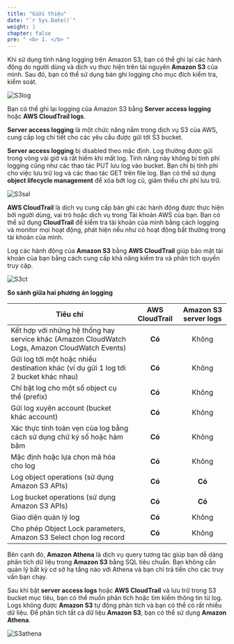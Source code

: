 ```yaml
---
title: "Giới thiệu"
date: "`r Sys.Date()`"
weight: 1
chapter: false
pre: " <b> 1. </b> "
---
```


Khi sử dụng tính năng logging trên Amazon S3, bạn có thể ghi lại các hành động do người dùng và dịch vụ thực hiện trên tài nguyên **Amazon S3** của mình. Sau đó, bạn có thể sử dụng bản ghi logging cho mục đích kiểm tra, kiểm soát.

![S3log](/images/1.introduce/10.png)

Bạn có thể ghi lại logging của Amazon S3 bằng **Server access logging** hoặc **AWS CloudTrail logs**.

**Server access logging** là một chức năng nằm trong dịch vụ S3 của AWS, cung cấp log chi tiết cho các yêu cầu được gửi tới S3 bucket.

**Server access logging** bị disabled theo mặc định. Log thường được gửi trong vòng vài giờ và rất hiếm khi mất log. Tính năng này không bị tính phí logging cũng như các thao tác PUT lưu log vào bucket. Bạn chỉ bị tính phí cho việc lưu trữ log và các thao tác GET trên file log. Bạn có thể sử dụng **object lifecycle management** để xóa bớt log cũ, giảm thiểu chi phí lưu trữ.

![S3sal](/images/1.introduce/11.png)

**AWS CloudTrail** là dịch vụ cung cấp bản ghi các hành động được thực hiện bởi người dùng, vai trò hoặc dịch vụ trong Tài khoản AWS của bạn. Bạn có thể sử dụng **CloudTrail** để kiểm tra tài khoản của mình bằng cách logging và monitor mọi hoạt động, phát hiện nếu như có hoạt động bất thường trong tài khoản của mình.

Log các hành động của **Amazon S3** bằng **AWS CloudTrail** giúp bảo mật tài khoản của bạn bằng cách cung cấp khả năng kiểm tra và phân tích quyền truy cập.

![S3ct](/images/1.introduce/12.png)

**So sánh giữa hai phương án logging**

| Tiêu chí                                                                                       | AWS CloudTrail | Amazon S3 server logs |
| ---------------------------------------------------------------------------------------------- | :------------: | :-------------------: |
| Kết hợp với những hệ thống hay service khác (Amazon CloudWatch Logs, Amazon CloudWatch Events) |     **Có**     |         Không         |
| Gửi log tới một hoặc nhiều destination khác (ví dụ gửi 1 log tới 2 bucket khác nhau)           |     **Có**     |         Không         |
| Chỉ bật log cho một số object cụ thể (prefix)                                                  |     **Có**     |         Không         |
| Gửi log xuyên account (bucket khác account)                                                    |     **Có**     |         Không         |
| Xác thực tính toàn vẹn của log bằng cách sử dụng chữ ký số hoặc hàm băm                        |     **Có**     |         Không         |
| Mặc định hoặc lựa chọn mã hóa cho log                                                          |     **Có**     |         Không         |
| Log object operations (sử dụng Amazon S3 APIs)                                                 |     **Có**     |        **Có**         |
| Log bucket operations (sử dụng Amazon S3 APIs)                                                 |     **Có**     |        **Có**         |
| Giao diện quản lý log                                                                          |     **Có**     |         Không         |
| Cho phép Object Lock parameters, Amazon S3 Select chọn log record                              |     **Có**     |         Không         |

Bên cạnh đó, **Amazon Athena** là dịch vụ query tương tác giúp bạn dễ dàng phân tích dữ liệu trong **Amazon S3** bằng SQL tiêu chuẩn. Bạn không cần quản lý bất kỳ cơ sở hạ tầng nào với Athena và bạn chỉ trả tiền cho các truy vấn bạn chạy.

Sau khi bật **server access logs** hoặc **AWS CloudTrail** và lưu trữ trong S3 bucket mục tiêu, bạn có thể muốn phân tích hoặc tìm kiếm thông tin từ log. Logs không được **Amazon S3** tự động phân tích và bạn có thể có rất nhiều dữ liệu. Để phân tích tất cả dữ liệu **Amazon S3**, bạn có thể sử dụng **Amazon Athena**.

![S3athena](/images/1.introduce/13.png)
